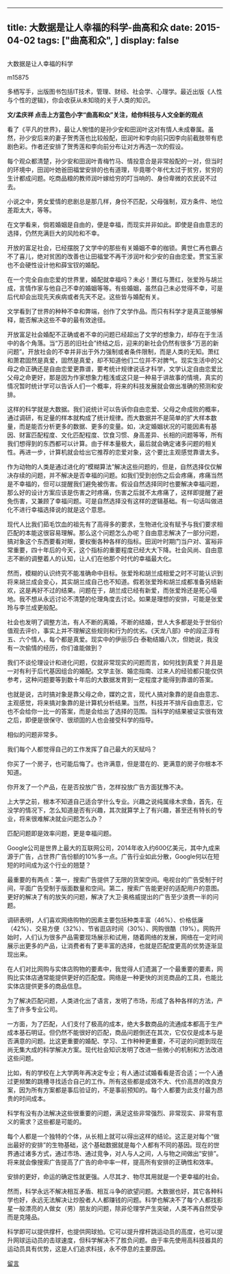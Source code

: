 
---
title:   大数据是让人幸福的科学-曲高和众
date: 2015-04-02
tags: ["曲高和众", ]
display: false
---


## 



大数据是让人幸福的科学




m15875




多栖写手，出版图书包括IT技术，管理、财经、社会学、心理学。最近出版《人性与个性的逻辑》，你会收获从未知晓的关于人类的知识。


**文/孟庆祥 点击上方蓝色小字“曲高和众”关注，给你科技与人文全新的观点**

 

看了《平凡的世界》，最让人惋惜的是孙少安和田润叶这对有情人未成眷属。虽然，孙少安后来的妻子贺秀莲也比较般配，田润叶和李向前只因李向前截肢带有悲剧色彩。作者还安排了贺秀莲和李向前分布让对方再选一次的假设。

 

每个观众都清楚，孙少安和田润叶青梅竹马、情投意合是非常般配的一对，但当时的环境中，田润叶她爸田福堂安排的也有道理，毕竟哪个年代太过于贫穷，贫穷的生计都成问题。吃商品粮的教师润叶嫁给穷的叮当响的、身份卑微的农民说不过去。

 

小说之中，男女爱情的悲剧总是那几样，身份不匹配，父母强制，双方条件、地位差距太大，等等。

 

在文学看来，倘若婚姻是自由的，便是幸福，而现实并非如此。即使是自由意志的选择，仍然充满巨大的风险和不幸。

 

开放的富足社会，已经摆脱了文学中的那些有关婚姻不幸的枷锁。黄世仁再也霸占不了喜儿，绝对贫困的改善也让田福堂不再干涉润叶和少安的自由恋爱。贾宝玉家也不会硬性设计他和薛宝钗的婚配。

 

在一个完全自由恋爱的世界里，婚配就幸福吗？未必！萧红与萧红，张爱玲与胡兰成，言情作家与他自己不幸的婚姻等等。有些婚姻，虽然自己未必觉得不幸，可是后代却会出现先天疾病或者先天不足。这些皆与婚配有关。

 

文学看到了世界的种种不幸和弊端，创作了文学作品。而只有科学才是真正能够解释，能否解决这些不幸的最有效途径。

 

开放富足社会婚配不正确或者不幸的问题已经超出了文学的想象力，却存在于生活中的各个角落。当“万恶的旧社会”终结之后，迎来的新社会仍然有很多“万恶的新问题”。开放社会的不幸并非出于外力强制或者条件限制，而是人类的无知。萧红和萧君固然是真爱，固然是真爱，却不知道他们二位并不对脾气。现实生活中的父母之命正确还是自由恋爱更靠谱，要考统计规律说话才科学，文学认定自由恋爱比父母之命更好，那是因为作家想象力粗浅或这只是一种易于讲故事的情境，真实的情况暂时统计学可以告诉人们一个概率，将来的科技发展就会做出准确的预测和安排。

 

这样的科学就是大数据。我们说统计可以告诉你自由恋爱、父母之命成败的概率，通过调研，有足量的样本就构成了统计规律。而大数据并不是简单的扩大样本数量，而是能否分析更多的数据、更多的变量。如，决定婚姻状况的可能因素有基因、财富匹配程度、文化匹配程度、饮食习惯、身高差异、长相的问题等等，所有我们想得到的东西都可以计算。由于样本量极大，最后就会确定诸多问题的相关性。再进一步，计算机就会给出它推荐的恋爱对象，这个要比主观感觉靠谱太多。

 

作为动物的人类是通过进化的“模糊算法”解决这些问题的，但是，自然选择仅仅解决存续的问题，并不解决是否幸福的问题。如我们受到创伤之后会疼痛，疼痛当然是不幸福的，但可以提醒我们避免被伤害。假设自然选择同时也要解决幸福问题，那么好的设计方案应该是伤害之时疼痛，伤害之后就不太疼痛了，这样即提醒了避免伤害，又兼顾了幸福问题。可是自然选择没有这样的逻辑基础。有一句话叫做进化不进行幸福选择说的就是这个意思。

 

现代人比我们茹毛饮血的祖先有了高得多的要求，生物进化没有赋予与我们要求相匹配的本能这很容易理解。那么这个问题怎么办呢？自由意志解决了一部分问题，搞对象这个东西要看对眼，要权衡各种各样的指标。田润叶时期门当户对、富裕非常重要，四十年后的今天，这个指标的重要程度已经大大下降。社会风尚、自由意志不断的调整着人的认知，让人们在他那个时代的幸福最大化。

 

然而，模糊的认识终究不能准确命中目标。张爱玲和胡兰成相爱之时不可能认识到将来胡兰成会变心，其实胡兰成自己也不知道。假若张爱玲和胡兰成都准备另结新欢，这是再好不过的结果。问题在于，胡兰成已经有新爱，而张爱玲还是死心塌地。我不想从永远讨论不清楚的伦理角度去讨论。如果是理想的安排，可能是张爱玲与李兰成更般配。

 

社会也发明了调整方法，有人不断的离婚，不断的结婚，世人大多都是处于世俗价值观去评价，事实上并不理解这些规则和行为的优劣。《天龙八部》中的段正淳有五、六个情人，每个都是真爱。现实中的伊丽莎白·泰勒结婚八次，但她说，我没有一次偷情的经历，你们谁能做到？

 

我们不谈伦理设计和进化问题，仅就非常现实的问题而言，如何找到真爱？并且是一对有利于后代基因组合的婚配。文学主张、婚恋指南、过来人的经验都只能仅供参考，这种问题要等到数十年后的大数据发育到一定程度才能得到靠谱的答案。

 

也就是说，古时搞对象是靠父母之命，媒妁之言，现代人搞对象靠的是自由意志、主观感觉，将来搞对象靠的是计算机分析结果。当然，科技并不排斥自由意志，它也不会给你一比一的答案，而是会给出了选择的范围。当科学的结果被证实很有效之后，即便是很保守、很顽固的人也会接受科学的指导。

 

相似的问题非常多。

 

我们每个人都觉得自己的工作发挥了自己最大的天赋吗？

 

你买了一个房子，也可能后悔了。也许满意，但是潜在的、更满意的房子你根本不知道。

 

你开发了一个产品，在是否投放广告，怎样投放广告方面犹豫不决。

 

上大学之前，根本不知道自己适合学什么专业。兴趣之说纯属缘木求鱼，首先，在没学的情况下，怎么知道是否有兴趣，其次就算学上了有兴趣，甚至还有特长的专业，将来很难解决就业问题怎么办？

 

匹配问题即是效率问题，更是幸福问题。

 

Google公司是世界上最大的互联网公司，2014年收入约600亿美元，其中九成来源于广告，占世界广告份额的10%多一点。广告行业如此分散，Google何以在短短的时间成为这个行业的翘楚？

 

最重要的有两点：第一，搜索广告提供了无限的货架空间。电视台的广告受制于时间，平面广告受制于版面数量和空间。第二，搜索广告能更好的适配用户的意图。更好的解决了有的放矢的问题，解决了大卫·奥格威提出的广告至少浪费一半的问题。

 

调研表明，人们喜欢网络购物的因素主要包括种类丰富（46%）、价格低廉（42%）、交易方便（32%）、节省逛店时间（30%）、网购很酷（19%）。网购开始时，人们认为很多产品需要现场展示和试用，随着网络的发展，网络在一定时间展示出更多的产品，让消费者有了更丰富的选择，也就是匹配度更高的优势逐渐显现出来。

 

在人们对比网购与实体店购物的要素中，我觉得人们遗漏了一个最重要的要素，网购比实体店通常能提供更好的匹配度。网络是一种更快的浏览商品的工具，也能比实体店提供更多的商品信息。

 

为了解决匹配问题，人类进化出了语言，发明了市场，形成了各种各样的方法，产生了许多专业公司。

 

一方面，为了匹配，人们支付了极高的成本，绝大多数商品的流通成本都高于生产成本基石明证。但仍然不能很好的匹配，商品问题倒还在其次，它仅仅是成本与是否满意的问题。比这更重要的婚配、学习、工作种种更重要，不可逆的问题到现在尚无集大成的科学解决方案。现代社会知识发明了改进一些微小的机制和方法改进这些问题。

 

比如，有的学校在上大学两年再决定专业；有人通过试婚看看是否合适；一个人通过更频繁的跳槽寻找适合自己的工作。所有这些都是成效不大、代价高昂的改良方案，因为所有方案都是事后验证的，不是事前预知的。每个人都要为此支付最为昂贵的时间成本。

 

科学有没有办法解决这些很重要的问题，满足这些非常强烈、非常现实、非常有意义的需求？这些都是可能的。

 

每个人都是一个独特的个体，从长相上就可以得出这样的结论。这正是对每个“做出最好的安排”的生物基础，这个基础数据就是每个人都有不同的基因。现在的世界通过诸多方式，通过市场、通过竞争，对人与人之间，人与物之间做出“安排”。将来就会像搜索广告提高了广告的命中率一样，提高所有安排的正确性和效率。

 

安排的更好，命运的确定性就更强。人尽其才、物尽其用就是一个更幸福的社会。

 

然而，科学永远不解决相互矛盾、相互斗争的欲望问题。大数据也好，其它各种科学也好，永远无法解决让炒股者人人都赚钱的问题。科学也解决不了每个人都找影星一般漂亮的人做女（男）朋友的问题，除非伦理学产生突破，人类不再自然受孕而是克隆品。

 

科学即可以提供撑杆，也提供网球拍。它可以提升撑杆跳运动员的高度，也可以提升网球运动员的击球速度，但科学解决不了胜负问题。由于率先使用高科技器具的运动员具有优势，这是人们追求科技，永不停息的主要原因。









[留言](javascript:;)


